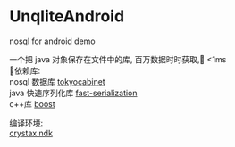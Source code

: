 # UnqliteAndroid

nosql for android demo

一个把 java 对象保存在文件中的库, 百万数据时时获取, <1ms  

依赖库:  
nosql 数据库 [tokyocabinet](https://github.com/maiha/tokyocabinet)  
java 快速序列化库 [fast-serialization](https://github.com/RuedigerMoeller/fast-serialization)  
c++库 [boost](https://www.boost.org/)

编译环境:  
[crystax ndk](https://github.com/crystax/android-platform-ndk)
